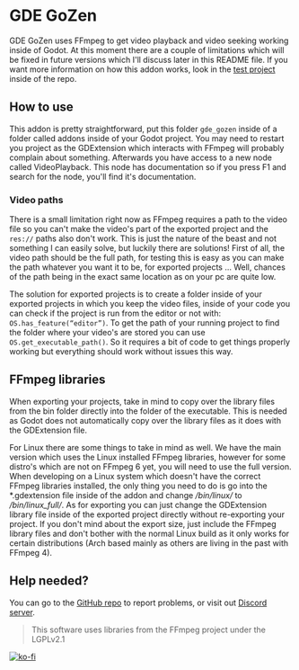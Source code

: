 # GDE GoZen

GDE GoZen uses FFmpeg to get video playback and video seeking working inside of Godot. At this moment there are a couple of limitations which will be fixed in future versions which I'll discuss later in this README file. If you want more information on how this addon works, look in the [test project](https://github.com/VoylinsGamedevJourney/gde_gozen/tree/master/test_room) inside of the repo.

## How to use

This addon is pretty straightforward, put this folder `gde_gozen` inside of a folder called addons inside of your Godot project. You may need to restart you project as the GDExtension which interacts with FFmpeg will probably complain about something. Afterwards you have access to a new node called VideoPlayback. This node has documentation so if you press F1 and search for the node, you'll find it's documentation.

### Video paths

There is a small limitation right now as FFmpeg requires a path to the video file so you can't make the video's part of the exported project and the `res://` paths also don't work. This is just the nature of the beast and not something I can easily solve, but luckily there are solutions! First of all, the video path should be the full path, for testing this is easy as you can make the path whatever you want it to be, for exported projects ... Well, chances of the path being in the exact same location as on your pc are quite low.

The solution for exported projects is to create a folder inside of your exported projects in which you keep the video files, inside of your code you can check if the project is run from the editor or not with: `OS.has_feature(“editor”)`. To get the path of your running project to find the folder where your video's are stored you can use `OS.get_executable_path()`. So it requires a bit of code to get things properly working but everything should work without issues this way.

## FFmpeg libraries

When exporting your projects, take in mind to copy over the library files from the bin folder directly into the folder of the executable. This is needed as Godot does not automatically copy over the library files as it does with the GDExtension file.

For Linux there are some things to take in mind as well. We have the main version which uses the Linux installed FFmpeg libraries, however for some distro's which are not on FFmpeg 6 yet, you will need to use the full version. When developing on a Linux system which doesn't have the correct FFmpeg libraries installed, the only thing you need to do is go into the *.gdextension file inside of the addon and change */bin/linux/* to */bin/linux_full/*. As for exporting you can just change the GDExtension library file inside of the exported project directly without re-exporting your project. If you don't mind about the export size, just include the FFmpeg library files and don't bother with the normal Linux build as it only works for certain distributions (Arch based mainly as others are living in the past with FFmpeg 4).

## Help needed?

You can go to the [GitHub repo](https://github.com/VoylinsGamedevJourney/gde_gozen/issues) to report problems, or visit out [Discord server](discord.gg/BdbUf7VKYC).

> This software uses libraries from the FFmpeg project under the LGPLv2.1

[![ko-fi](https://ko-fi.com/img/githubbutton_sm.svg)](https://ko-fi.com/R6R4M1UM6)
